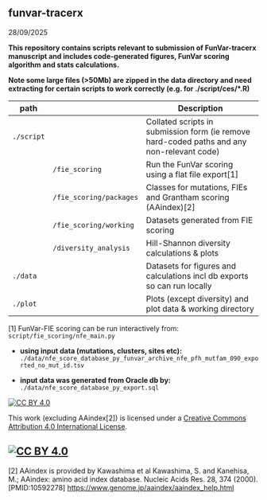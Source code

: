 ## funvar-tracerx 
28/09/2025

**This repository contains scripts relevant to submission of FunVar-tracerx manuscript and includes code-generated figures, FunVar scoring algorithm and stats calculations.**

**Note some large files (>50Mb) are zipped in the data directory and need extracting for certain scripts to work correctly (e.g. for ./script/ces/*.R)**


| path  				| | Description |
| ----------- 			| ----------- | ----------- |
| `./script` 			| 						| Collated scripts in submission form (ie remove hard-coded paths and any non-relevant code) |
|  						| `/fie_scoring` 		| Run the FunVar scoring using a flat file export[1]  |
|  						| `/fie_scoring/packages` | Classes for mutations, FIEs and Grantham scoring (AAindex)[2]  |
|  						| `/fie_scoring/working`| Datasets generated from FIE scoring |
|						| `/diversity_analysis`	| Hill-Shannon diversity calculations & plots |
|	`./data`			|						| Datasets for figures and calculations incl db exports so can run locally |
|	`./plot`			|						| Plots (except diversity) and plot data & working directory |


[1] FunVar-FIE scoring can be run interactively from: 
`script/fie_scoring/nfe_main.py`

- **using input data (mutations, clusters, sites etc):** `./data/nfe_score_database_py_funvar_archive_nfe_pfh_mutfam_090_exported_no_mut_id.tsv`

- **input data was generated from Oracle db by:**
`./data/nfe_score_database_py_export.sql`

[![CC BY 4.0][cc-by-shield]][cc-by]

This work (excluding AAindex[2]) is licensed under a
[Creative Commons Attribution 4.0 International License][cc-by].

[![CC BY 4.0][cc-by-image]][cc-by]
---
[2] AAindex is provided by Kawashima et al 
Kawashima, S. and Kanehisa, M.; AAindex: amino acid index database. Nucleic Acids Res. 28, 374 (2000). [PMID:10592278]
https://www.genome.jp/aaindex/aaindex_help.html


[cc-by]: http://creativecommons.org/licenses/by/4.0/
[cc-by-image]: https://i.creativecommons.org/l/by/4.0/88x31.png
[cc-by-shield]: https://img.shields.io/badge/License-CC%20BY%204.0-lightgrey.svg




